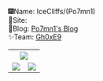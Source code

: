 🎆Name: IceCliffs/(Po7mn1)<br>
🔗Site: <br>
  🥰Blog: [Po7mn1's Blog](https://rce.iloli.moe)<br>
  ✨Team: [Gh0xE9](https://team.iloli.moe)
<table style="width:100%" style="border: 1px dashed #FFF">
  <tr>
    <th colspan="2">
      <img src="https://github-profile-summary-cards.vercel.app/api/cards/profile-details?username=icecliffs&theme=monokai" />
    </th>
  </tr>
  <tr>
    <td><a href="https://github.com/icecliffs">
      <img src="https://github-readme-stats.vercel.app/api?username=icecliffs&show_icons=true&hide_border=false&count_private=true&include_all_commits=true" />
    </a></td>
    <td><a href="https://github.com/icecliffs">
      <img src="https://github-readme-stats.vercel.app/api/top-langs/?username=icecliffs&layout=compact&langs_count=6" />
    </a></td>
  </tr>
</table>

